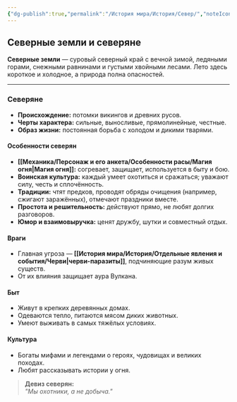 ```yaml
---
{"dg-publish":true,"permalink":"/История мира/История/Север/","noteIcon":"","created":"2025-07-30T10:44:49.652+03:00","updated":"2025-07-29T23:53:11.997+03:00"}
---
```


## Северные земли и северяне

**Северные земли** — суровый северный край с вечной зимой, ледяными горами, снежными равнинами и густыми хвойными лесами. Лето здесь короткое и холодное, а природа полна опасностей.

---

### Северяне

- **Происхождение:** потомки викингов и древних русов.
- **Черты характера:** сильные, выносливые, прямолинейные, честные.
- **Образ жизни:** постоянная борьба с холодом и дикими тварями.

#### Особенности северян

- **[[Механика/Персонаж и его анкета/Особенности расы/Магия огня\|Магия огня]]:** согревает, защищает, используется в быту и бою.
- **Воинская культура:** каждый умеет охотиться и сражаться; уважают силу, честь и сплочённость.
- **Традиции:** чтят предков, проводят обряды очищения (например, сжигают заражённых), отмечают праздники вместе.
- **Простота и решительность:** действуют прямо, не любят долгих разговоров.
- **Юмор и взаимовыручка:** ценят дружбу, шутки и совместный отдых.

#### Враги

- Главная угроза — **[[История мира/История/Отдельные явления и события/Черви\|черви-паразиты]]**, подчиняющие разум живых существ.
- От их влияния защищает аура Вулкана.

#### Быт

- Живут в крепких деревянных домах.
- Одеваются тепло, питаются мясом диких животных.
- Умеют выживать в самых тяжёлых условиях.

#### Культура

- Богаты мифами и легендами о героях, чудовищах и великих походах.
- Любят рассказывать истории у огня.

> **Девиз северян:**  
> _"Мы охотники, а не добыча."_
